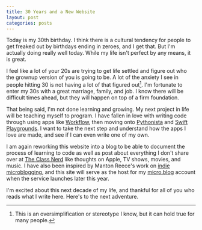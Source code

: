 ```yaml
---
title: 30 Years and a New Website
layout: post
categories: posts
---
```


Today is my 30th birthday. I think there is a cultural tendency for people to get freaked out by birthdays ending in zeroes, and I get that. But I'm actually doing really well today. While my life isn't perfect by any means, it is great.

I feel like a lot of your 20s are trying to get life settled and figure out who the grownup version of you is going to be. A lot of the anxiety I see in people hitting 30 is not having a lot of that figured out[^1]. I'm fortunate to enter my 30s with a great marriage, family, and job. I know there will be difficult times ahead, but they will happen on top of a firm foundation.

That being said, I'm not done learning and growing. My next project in life will be teaching myself to program. I have fallen in love with writing code through using apps like [Workflow](https://geo.itunes.apple.com/us/app/workflow-powerful-automation-made-simple/id915249334?mt=8&uo=4&at=1l3vwJx&ct=blog), then moving onto [Pythonista](https://geo.itunes.apple.com/us/app/pythonista-3/id1085978097?mt=8&uo=4&at=1l3vwJx&ct=blog) and [Swift Playgrounds](https://geo.itunes.apple.com/us/app/swift-playgrounds/id908519492?mt=8&uo=4&at=1l3vwJx&ct=blog). I want to take the next step and understand how the apps I love are made, and see if I can even write one of my own.

I am again reworking this website into a blog to be able to document the process of learning to code as well as post about everything I don't share over at [The Class Nerd](http://theclassnerd.com) like thoughts on Apple, TV shows, movies, and music. I have also been inspired by Manton Reece's work on [indie microblogging](http://www.manton.org/2014/09/defining-a-microblog-post.html), and this site will serve as the host for my [micro.blog](http://micro.blog) account when the service launches later this year.

I'm excited about this next decade of my life, and thankful for all of you who reads what I write here. Here's to the next adventure.

[^1]:	This is an oversimplification or stereotype I know, but it can hold true for many people.